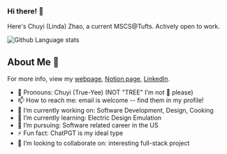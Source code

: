 ### Hi there! 👋
Here's Chuyi (Linda) Zhao, a current MSCS@Tufts. Actively open to work.    

<!--![Github Stats](https://github-readme-stats.vercel.app/api?username=lindazha0&show_icons=true&count_private=true&theme=dracula&hide=stars)-->    
![Github Language stats](https://github-readme-stats.vercel.app/api/top-langs/?username=lindazha0&langs_count=3&theme=dracula&count_private=true&layout=compact)

## About Me 🦋
For more info, view my [webpage](https://lindazha0.github.io/), [Notion page](https://www.notion.so/lindazhao/Chuyi-s-Tech-Journey-2bffcd3c54dd4f179961db2d14ae828c), [LinkedIn](https://www.linkedin.com/in/chuyi-zhao/).
 - 🎀 Pronouns: Chuyi (True-Yee) (NOT "TREE" I'm not 🌲 please)
 - 📫 How to reach me: email is welcome -- find them in my profile!
 - 🔭 I’m currently working on: Software Development, Design, Cooking
 - 🌱 I’m currently learning: Electric Design Emulation
 - 🤔 I’m pursuing: Software related career in the US
 - ⚡ Fun fact: ChatPGT is my ideal type
 - 👯 I’m looking to collaborate on: interesting full-stack project
<!-- 
- 💬 Ask me about ...


-->

